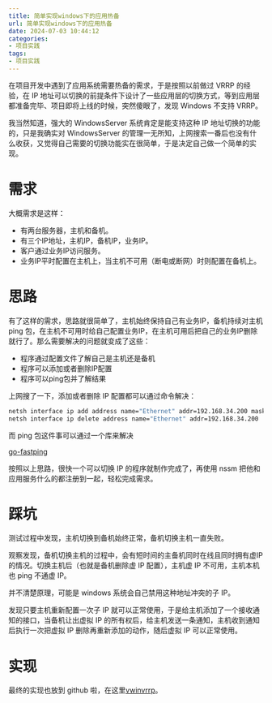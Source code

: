 ```yaml
---
title: 简单实现windows下的应用热备
url: 简单实现windows下的应用热备
date: 2024-07-03 10:44:12
categories:
- 项目实践
tags:
- 项目实践
---
```


在项目开发中遇到了应用系统需要热备的需求，于是按照以前做过 VRRP 的经验，在 IP 地址可以切换的前提条件下设计了一些应用层的切换方式，等到应用层都准备完毕、项目即将上线的时候，突然傻眼了，发现 Windows 不支持 VRRP。

<!-- more -->

我当然知道，强大的 WindowsServer 系统肯定是能支持这种 IP 地址切换的功能的，只是我确实对 WindowsServer 的管理一无所知，上网搜索一番后也没有什么收获，又觉得自己需要的切换功能实在很简单，于是决定自己做一个简单的实现。

# 需求

大概需求是这样：

- 有两台服务器，主机和备机。
- 有三个IP地址，主机IP，备机IP，业务IP。
- 客户通过业务IP访问服务。
- 业务IP平时配置在主机上，当主机不可用（断电或断网）时则配置在备机上。

# 思路

有了这样的需求，思路就很简单了，主机始终保持自己有业务IP，备机持续对主机 ping 包，在主机不可用时给自己配置业务IP，在主机可用后把自己的业务IP删除就行了。那么需要解决的问题就变成了这些：

- 程序通过配置文件了解自己是主机还是备机
- 程序可以添加或者删除IP配置
- 程序可以ping包并了解结果

上网搜了一下，添加或者删除 IP 配置都可以通过命令解决：

```bash
netsh interface ip add address name="Ethernet" addr=192.168.34.200 mask=255.255.255.0 gateway=192.168.34.1
netsh interface ip delete address name="Ethernet" addr=192.168.34.200
```

而 ping 包这件事可以通过一个库来解决

[go-fastping](https://github.com/tatsushid/go-fastping)

按照以上思路，很快一个可以切换 IP 的程序就制作完成了，再使用 nssm 把他和应用服务什么的都注册到一起，轻松完成需求。

# 踩坑

测试过程中发现，主机切换到备机始终正常，备机切换主机一直失败。

观察发现，备机切换主机的过程中，会有短时间的主备机同时在线且同时拥有虚IP的情况。切换主机后（也就是备机删除虚 IP 配置），主机虚 IP 不可用，主机本机也 ping 不通虚 IP。

并不清楚原理，可能是 windows 系统会自己禁用这种地址冲突的子 IP。

发现只要主机重新配置一次子 IP 就可以正常使用，于是给主机添加了一个接收通知的接口，当备机让出虚拟 IP 的所有权后，给主机发送一条通知，主机收到通知后执行一次把虚拟 IP 删除再重新添加的动作，随后虚拟 IP 可以正常使用。

# 实现

最终的实现也放到 github 啦，在这里[vwinvrrp](https://github.com/vitsumoc/vwinvrrp)。